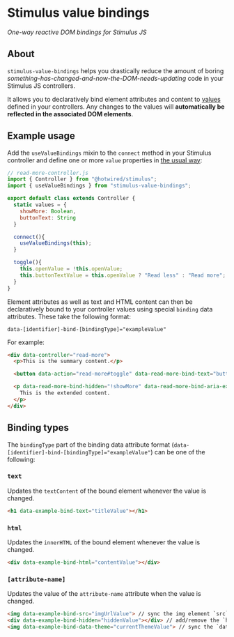 # Stimulus value bindings

_One-way reactive DOM bindings for Stimulus JS_ 

## About

`stimulus-value-bindings` helps you drastically reduce the amount of boring _something-has-changed-and-now-the-DOM-needs-updating_ code in your Stimulus JS controllers.

It allows you to declaratively bind element attributes and content to [values](https://stimulus.hotwired.dev/reference/values) defined in your controllers. Any changes to the values will **automatically be reflected in the associated DOM elements**.

## Example usage

Add the `useValueBindings` mixin to the `connect` method in your Stimulus controller and define one or more `value` properties in [the usual way](https://stimulus.hotwired.dev/reference/values):


```js
// read-more-controller.js
import { Controller } from "@hotwired/stimulus";
import { useValueBindings } from "stimulus-value-bindings";

export default class extends Controller {
  static values = {
    showMore: Boolean,
    buttonText: String
  }

  connect(){
    useValueBindings(this);
  }

  toggle(){
    this.openValue = !this.openValue;
    this.buttonTextValue = this.openValue ? "Read less" : "Read more";
  }
}
```

Element attributes as well as text and HTML content can then be declaratively bound to your controller values using special `binding` data attributes. These take the following format:

```
data-[identifier]-bind-[bindingType]="exampleValue"
```

For example:

```html
<div data-controller="read-more">
  <p>This is the summary content.</p>

  <button data-action="read-more#toggle" data-read-more-bind-text="buttonTextValue">Read more</button>

  <p data-read-more-bind-hidden="!showMore" data-read-more-bind-aria-expanded="showMore" hidden>
    This is the extended content.
  </p>
</div>
```

## Binding types

The `bindingType` part of the binding data attribute format (`data-[identifier]-bind-[bindingType]="exampleValue"`) can be one of the following:

### `text`

Updates the `textContent` of the bound element whenever the value is changed.

```html
<h1 data-example-bind-text="titleValue"></h1>
```

### `html`

Updates the `innerHTML` of the bound element whenever the value is changed.

```html
<div data-example-bind-html="contentValue"></div>
```

### `[attribute-name]`

Updates the value of the `attribute-name` attribute when the value is changed.

```html
<img data-example-bind-src="imgUrlValue"> // sync the img element `src` attribute value with the `imgUrl` value
<div data-example-bind-hidden="hiddenValue"></div> // add/remove the `hidden` attribute when the `hidden` value is changed
<img data-example-bind-data-theme="currentThemeValue"> // sync the `data-theme` attribute value with the `currentTheme` value
```



